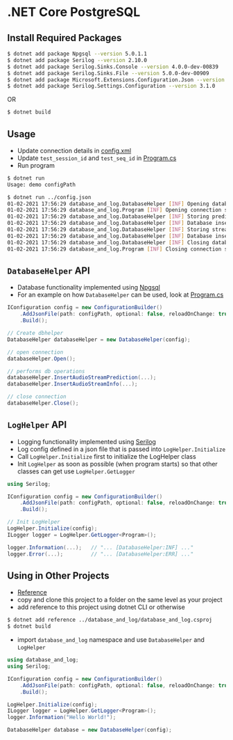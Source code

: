 # .NET Core PostgreSQL

## Install Required Packages

```bash
$ dotnet add package Npgsql --version 5.0.1.1
$ dotnet add package Serilog --version 2.10.0
$ dotnet add package Serilog.Sinks.Console --version 4.0.0-dev-00839
$ dotnet add package Serilog.Sinks.File --version 5.0.0-dev-00909
$ dotnet add package Microsoft.Extensions.Configuration.Json --version 5.0.0
$ dotnet add package Serilog.Settings.Configuration --version 3.1.0
```

OR

```bash
$ dotnet build
```

## Usage

* Update connection details in [config.xml](config.xml)
* Update `test_session_id` and `test_seq_id` in [Program.cs](Program.cs)
* Run program

```bash
$ dotnet run
Usage: demo configPath

$ dotnet run ../config.json
01-02-2021 17:56:29 database_and_log.DatabaseHelper [INF] Opening database connection...
01-02-2021 17:56:29 database_and_log.Program [INF] Opening connection success? : True
01-02-2021 17:56:29 database_and_log.DatabaseHelper [INF] Storing prediction for session session_id_3, seq 10.
01-02-2021 17:56:29 database_and_log.DatabaseHelper [INF] Database insertion complete.
01-02-2021 17:56:29 database_and_log.DatabaseHelper [INF] Storing stream info for session session_id_3, seq 10.
01-02-2021 17:56:29 database_and_log.DatabaseHelper [INF] Database insertion complete.
01-02-2021 17:56:29 database_and_log.DatabaseHelper [INF] Closing database connection...
01-02-2021 17:56:29 database_and_log.Program [INF] Closing connection success? : True

```

## `DatabaseHelper` API

* Database functionality implemented using [Npgsql](https://www.npgsql.org/)
* For an example on how `DatabaseHelper` can be used, look at [Program.cs](Program.cs)

```cs
IConfiguration config = new ConfigurationBuilder()
    .AddJsonFile(path: configPath, optional: false, reloadOnChange: true)
    .Build();

// Create dbhelper
DatabaseHelper databaseHelper = new DatabaseHelper(config);

// open connection
databaseHelper.Open();  

// performs db operations
databaseHelper.InsertAudioStreamPrediction(...);
databaseHelper.InsertAudioStreamInfo(...);

// close connection
databaseHelper.Close();
```


## `LogHelper` API

* Logging functionality implemented using [Serilog](https://github.com/serilog/serilog)
* Log config defined in a json file that is passed into `LogHelper.Initialize`
* Call `LogHelper.Initialize` first to initialize the LogHelper class
* Init `LogHelper` as soon as possible (when program starts) so that other classes can get use `LogHelper.GetLogger`

```cs
using Serilog;

IConfiguration config = new ConfigurationBuilder()
    .AddJsonFile(path: configPath, optional: false, reloadOnChange: true)
    .Build();

// Init LogHelper
LogHelper.Initialize(config);
ILogger logger = LogHelper.GetLogger<Program>();

logger.Information(...);   // "... [DatabaseHelper:INF] ..."
logger.Error(...);         // "... [DatabaseHelper:ERR] ..."
```

## Using in Other Projects

* [Reference](https://stackoverflow.com/questions/41982643/how-to-organize-multiple-projects-in-an-asp-net-core-solution-like-ddd)
* copy and clone this project to a folder on the same level as your project
* add reference to this project using dotnet CLI or otherwise

```bash
$ dotnet add reference ../database_and_log/database_and_log.csproj
$ dotnet build
```

* import `database_and_log` namespace and use `DatabaseHelper` and `LogHelper`

```cs
using database_and_log;
using Serilog;

IConfiguration config = new ConfigurationBuilder()
    .AddJsonFile(path: configPath, optional: false, reloadOnChange: true)
    .Build();

LogHelper.Initialize(config);
ILogger logger = LogHelper.GetLogger<Program>();
logger.Information("Hello World!");

DatabaseHelper database = new DatabaseHelper(config);
```
